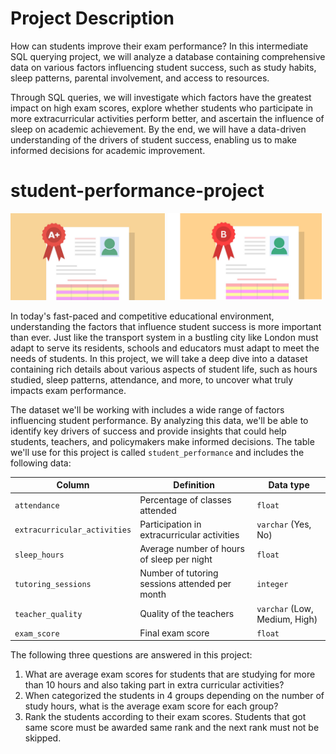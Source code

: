 # Project Description

How can students improve their exam performance? In this intermediate SQL querying project, we will analyze a database containing comprehensive data on various factors influencing student success, such as study habits, sleep patterns, parental involvement, and access to resources.

Through SQL queries, we will investigate which factors have the greatest impact on high exam scores, explore whether students who participate in more extracurricular activities perform better, and ascertain the influence of sleep on academic achievement. By the end, we will have a data-driven understanding of the drivers of student success, enabling us to make informed decisions for academic improvement.


# student-performance-project

<img src="images/exam_result.jpeg" alt="exam_result image" width="49%"/> <img src="images/examB.png" alt="Lower exam grade image" width="49%"/>

In today's fast-paced and competitive educational environment, understanding the factors that influence student success is more important than ever. Just like the transport system in a bustling city like London must adapt to serve its residents, schools and educators must adapt to meet the needs of students. In this project, we will take a deep dive into a dataset containing rich details about various aspects of student life, such as hours studied, sleep patterns, attendance, and more, to uncover what truly impacts exam performance.

The dataset we'll be working with includes a wide range of factors influencing student performance. By analyzing this data, we'll be able to identify key drivers of success and provide insights that could help students, teachers, and policymakers make informed decisions. The table we'll use for this project is called `student_performance` and includes the following data:

| Column                   | Definition                                                      | Data type             |
|--------------------------|-----------------------------------------------------------------|-----------------------|
| `attendance`              | Percentage of classes attended                                  |     `float`               |
| `extracurricular_activities` | Participation in extracurricular activities                   |     `varchar` (Yes, No)    |
| `sleep_hours`             | Average number of hours of sleep per night                      |     `float`               |
| `tutoring_sessions`       | Number of tutoring sessions attended per month                  |     `integer`             |
| `teacher_quality`         | Quality of the teachers                                         |     `varchar` (Low, Medium, High) |
| `exam_score`              | Final exam score                                                |     `float`               |



The following three questions are answered in this project:
1. What are average exam scores for students that are studying for more than 10 hours and also taking part in extra curricular activities?
2. When categorized the students in 4 groups depending on the number of study hours, what is the average exam score for each group?
3. Rank the students according to their exam scores. Students that got same score must be awarded same rank and the next rank must not be skipped.
